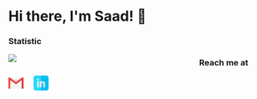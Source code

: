 # Hi there, I'm Saad! 👋

### Statistic
<p>
<img align='left' src="https://github-readme-stats.vercel.app/api?username=saad484&show_icons=true&theme=chartreuse-dark" width="380">

### Reach me at

<a href="mailto:aiddisaad484@gmail.com"><img src="https://github.com/saad484/saad484/blob/main/assets/gmail.svg" width="30px" alt="mail"></a> &nbsp; &nbsp;
<a href="https://www.linkedin.com/in/saad-aiddi/"><img src="https://github.com/saad484/saad484/blob/main/assets/linkedin.svg" width="30px" alt="LinkedIn"></a> &nbsp; &nbsp;  
</p>
  

